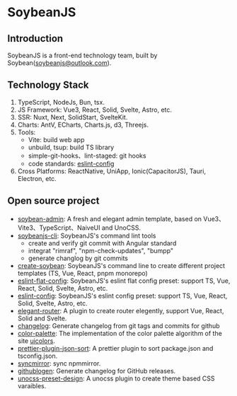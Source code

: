 # SoybeanJS

## Introduction

SoybeanJS is a front-end technology team, built by Soybean(soybeanjs@outlook.com).

## Technology Stack

1. TypeScript, NodeJs, Bun, tsx.
2. JS Framework: Vue3, React, Solid, Svelte, Astro, etc.
3. SSR: Nuxt, Next, SolidStart, SvelteKit.
4. Charts: AntV, ECharts, Charts.js, d3, Threejs.
5. Tools:
      - Vite: build web app
      - unbuild, tsup: build TS library
      - simple-git-hooks、lint-staged: git hooks
      - code standards: [eslint-config](https://github.com/soybeanjs/eslint-flat-config)
6. Cross Platforms: ReactNative, UniApp, Ionic(CapacitorJS), Tauri, Electron, etc.

## Open source project

- [soybean-admin](https://github.com/honghuangdc/soybean-admin): A fresh and elegant admin template, based on Vue3、Vite3、TypeScript、NaiveUI and UnoCSS.
- [soybeanjs-cli](https://github.com/soybeanjs/cli): SoybeanJS's command lint tools
  - create and verify git commit with Angular standard
  - integrat "rimraf", "npm-check-updates", "bumpp"
  - generate changlog by git commits
- [create-soybean](https://github.com/soybeanjs/cli/tree/main/packages/create-soybean): SoybeanJS's command line to create different project templates (TS, Vue, React, pnpm monorepo)
- [eslint-flat-config](https://github.com/soybeanjs/eslint-flat-config): SoybeanJS's eslint flat config preset: support TS, Vue, React, Solid, Svelte, Astro, etc.
- [eslint-config](https://github.com/soybeanjs/eslint-config): SoybeanJS's eslint config preset: support TS, Vue, React, Solid, Svelte, Astro, etc.
- [elegant-router](https://github.com/soybeanjs/elegant-router): A plugin to create router elegently, support Vue, React, Solid and Svelte.
- [changelog](https://github.com/soybeanjs/changelog): Generate changelog from git tags and commits for github
- [color-palette](https://github.com/soybeanjs/color-palette): The implementation of the color palette algorithm of the site [uicolors](https://uicolors.app/create).
- [prettier-plugin-json-sort](https://github.com/soybeanjs/prettier-plugin-json-sort): A prettier plugin to sort package.json and tsconfig.json.
- [syncmirror](https://github.com/soybeanjs/syncmirror): sync npmmirror.
- [githublogen](https://github.com/soybeanjs/changelog/tree/main/packages/githublogen): Generate changelog for GitHub releases.
- [unocss-preset-design](https://github.com/soybeanjs/unocss-preset-design): A unocss plugin to create theme based CSS varaibles.
